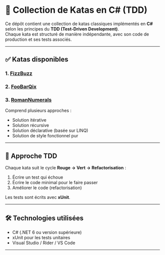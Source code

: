 # 🧪 Collection de Katas en C# (TDD)

Ce dépôt contient une collection de katas classiques implémentés en **C#** selon les principes du **TDD (Test-Driven Development)**.  
Chaque kata est structuré de manière indépendante, avec son code de production et ses tests associés.

---

## ✅ Katas disponibles

### 1. [FizzBuzz](./FizzBuzz/)

### 2. [FooBarQix](./FooBarQix/)

### 3. [RomanNumerals](./RomanNumerals/)
Comprend plusieurs approches :
- Solution itérative
- Solution récursive
- Solution déclarative (basée sur LINQ)
- Solution de style fonctionnel pur

---

## 🧪 Approche TDD

Chaque kata suit le cycle **Rouge → Vert → Refactorisation** :
1. Écrire un test qui échoue
2. Écrire le code minimal pour le faire passer
3. Améliorer le code (refactorisation)

Les tests sont écrits avec **xUnit**.

---

## 🛠️ Technologies utilisées

- C# (.NET 6 ou version supérieure)
- xUnit pour les tests unitaires
- Visual Studio / Rider / VS Code

---